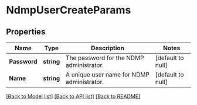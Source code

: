 # NdmpUserCreateParams

## Properties
Name | Type | Description | Notes
------------ | ------------- | ------------- | -------------
**Password** | **string** | The password for the NDMP administrator. | [default to null]
**Name** | **string** | A unique user name for NDMP administrator. | [default to null]

[[Back to Model list]](../README.md#documentation-for-models) [[Back to API list]](../README.md#documentation-for-api-endpoints) [[Back to README]](../README.md)


